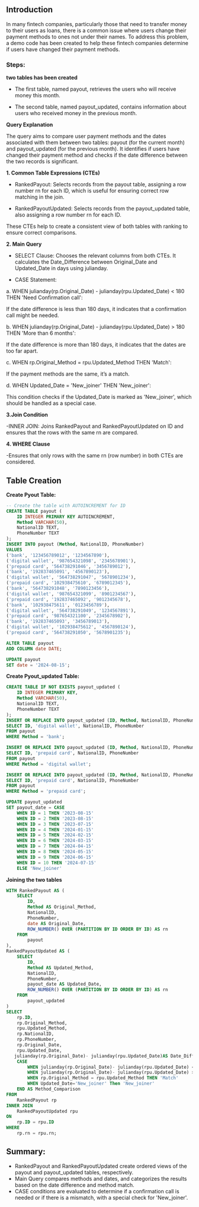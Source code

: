 ## Introduction

In many fintech companies, particularly those that need to transfer money to their users as loans, there is a common issue where users change their payment methods to ones not under their names. To address this problem, a demo code has been created to help these fintech companies determine if users have changed their payment methods.

### Steps:
**two tables has been created**

- The first table, named payout, retrieves the users who will receive money this month.

- The second table, named payout_updated, contains information about users who received money in the previous month.

**Query Explanation**

The query aims to compare user payment methods and the dates associated with them between two tables: payout (for the current month) and payout_updated (for the previous month). It identifies if users have changed their payment method and checks if the date difference between the two records is significant.

**1. Common Table Expressions (CTEs)**
- RankedPayout: Selects records from the payout table, assigning a row number rn for each ID, which is useful for ensuring correct row matching in the join.

- RankedPayoutUpdated: Selects records from the payout_updated table, also assigning a row number rn for each ID.

These CTEs help to create a consistent view of both tables with ranking to ensure correct comparisons.

**2. Main Query**

- SELECT Clause: Chooses the relevant columns from both CTEs. It calculates the Date_Difference between Original_Date and Updated_Date in days using julianday.
  
- CASE Statement:
  
a. WHEN julianday(rp.Original_Date) - julianday(rpu.Updated_Date) < 180 THEN 'Need Confirmation call':

If the date difference is less than 180 days, it indicates that a confirmation call might be needed.

b. WHEN julianday(rp.Original_Date) - julianday(rpu.Updated_Date) > 180 THEN 'More than 6 months':

If the date difference is more than 180 days, it indicates that the dates are too far apart.

c. WHEN rp.Original_Method = rpu.Updated_Method THEN 'Match':

If the payment methods are the same, it’s a match.

d. WHEN Updated_Date = 'New_joiner' THEN 'New_joiner':

This condition checks if the Updated_Date is marked as 'New_joiner', which should be handled as a special case.

**3.Join Condition**

-INNER JOIN: Joins RankedPayout and RankedPayoutUpdated on ID and ensures that the rows with the same rn are compared.

**4. WHERE Clause** 

-Ensures that only rows with the same rn (row number) in both CTEs are considered.

## Table Creation
**Create Pyout Table:**
```sql
-- Create the table with AUTOINCREMENT for ID
CREATE TABLE payout (
    ID INTEGER PRIMARY KEY AUTOINCREMENT,
    Method VARCHAR(50),
    NationalID TEXT,
    PhoneNumber TEXT
);
INSERT INTO payout (Method, NationalID, PhoneNumber)
VALUES 
('bank', '123456789012', '1234567890'),
('digital wallet', '987654321098', '2345678901'),
('prepaid card', '564738291046', '3456789012'),
('bank', '192837465091', '4567890123'),
('digital wallet', '564738291047', '5678901234'),
('prepaid card', '102938475610', '6789012345'),
('bank', '564738291048', '7890123456'),
('digital wallet', '987654321099', '8901234567'),
('prepaid card', '192837465092', '9012345678'),
('bank', '102938475611', '0123456789'),
('digital wallet', '564738291049', '1234567891'),
('prepaid card', '987654321100', '2345678902'),
('bank', '192837465093', '3456789013'),
('digital wallet', '102938475612', '4567890124'),
('prepaid card', '564738291050', '5678901235');

ALTER TABLE payout
ADD COLUMN date DATE;

UPDATE payout
SET date = '2024-08-15';
```
**Create Pyout_updated Table:**
```sql
CREATE TABLE IF NOT EXISTS payout_updated (
    ID INTEGER PRIMARY KEY,
    Method VARCHAR(50),
    NationalID TEXT,
    PhoneNumber TEXT
);
INSERT OR REPLACE INTO payout_updated (ID, Method, NationalID, PhoneNumber)
SELECT ID, 'digital wallet', NationalID, PhoneNumber
FROM payout
WHERE Method = 'bank';

INSERT OR REPLACE INTO payout_updated (ID, Method, NationalID, PhoneNumber)
SELECT ID, 'prepaid card', NationalID, PhoneNumber
FROM payout
WHERE Method = 'digital wallet';

INSERT OR REPLACE INTO payout_updated (ID, Method, NationalID, PhoneNumber)
SELECT ID, 'prepaid card', NationalID, PhoneNumber
FROM payout
WHERE Method = 'prepaid card';

UPDATE payout_updated
SET payout_date = CASE
    WHEN ID = 1 THEN '2023-08-15'
    WHEN ID = 2 THEN '2023-08-15'
    WHEN ID = 3 THEN '2023-07-15'
    WHEN ID = 4 THEN '2024-01-15'
    WHEN ID = 5 THEN '2024-02-15'
    WHEN ID = 6 THEN '2024-03-15'
    WHEN ID = 7 THEN '2024-04-15'
    WHEN ID = 8 THEN '2024-05-15'
    WHEN ID = 9 THEN '2024-06-15'
    WHEN ID = 10 THEN '2024-07-15'
    ELSE 'New_joiner'
```

**Joining the two tables**

```sql
WITH RankedPayout AS (
    SELECT 
        ID, 
        Method AS Original_Method, 
        NationalID,
        PhoneNumber,
        date AS Original_Date,
        ROW_NUMBER() OVER (PARTITION BY ID ORDER BY ID) AS rn
    FROM 
        payout
),
RankedPayoutUpdated AS (
    SELECT 
        ID, 
        Method AS Updated_Method, 
        NationalID,
        PhoneNumber,
        payout_date AS Updated_Date,
        ROW_NUMBER() OVER (PARTITION BY ID ORDER BY ID) AS rn
    FROM 
        payout_updated
)
SELECT 
    rp.ID,
    rp.Original_Method,
    rpu.Updated_Method,
    rp.NationalID,
    rp.PhoneNumber,
    rp.Original_Date,
    rpu.Updated_Date,
   julianday(rp.Original_Date)- julianday(rpu.Updated_Date)AS Date_Difference,
    CASE 
        WHEN julianday(rp.Original_Date)- julianday(rpu.Updated_Date) < 180 THEN 'Need Confirmation call'
        WHEN julianday(rp.Original_Date)- julianday(rpu.Updated_Date) > 180 Then 'More than 6 months'
        WHEN rp.Original_Method = rpu.Updated_Method THEN 'Match'
        WHEN Updated_Date='New_joiner' Then 'New_joiner'
    END AS Method_Comparison
FROM 
    RankedPayout rp
INNER JOIN 
    RankedPayoutUpdated rpu
ON 
    rp.ID = rpu.ID
WHERE 
    rp.rn = rpu.rn;
```
## Summary:
- RankedPayout and RankedPayoutUpdated create ordered views of the payout and payout_updated tables, respectively.
- Main Query compares methods and dates, and categorizes the results based on the date difference and method match.
-  CASE conditions are evaluated to determine if a confirmation call is needed or if there is a mismatch, with a special check for 'New_joiner'.
